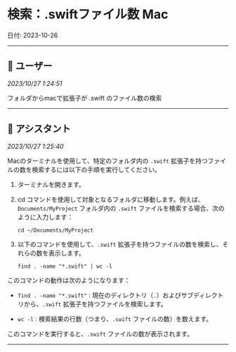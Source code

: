 # 検索：.swiftファイル数 Mac

日付: 2023-10-26

---

## 👤 ユーザー
*2023/10/27 1:24:51*

フォルダからmacで拡張子が .swift のファイル数の検索

---

## 🤖 アシスタント
*2023/10/27 1:25:40*

Macのターミナルを使用して、特定のフォルダ内の `.swift` 拡張子を持つファイルの数を検索するには以下の手順を実行してください。

1. ターミナルを開きます。

2. cd コマンドを使用して対象となるフォルダに移動します。例えば、`Documents/MyProject` フォルダ内の `.swift` ファイルを検索する場合、次のように入力します：
   ```
   cd ~/Documents/MyProject
   ```

3. 以下のコマンドを使用して、`.swift` 拡張子を持つファイルの数を検索し、それらの数を表示します。
   ```
   find . -name "*.swift" | wc -l
   ```

このコマンドの動作は次のようになります：

- `find . -name "*.swift"` : 現在のディレクトリ（`.`）およびサブディレクトリから、`.swift` 拡張子を持つファイルを検索します。
  
- `wc -l` : 検索結果の行数（つまり、`.swift` ファイルの数）を数えます。

このコマンドを実行すると、`.swift` ファイルの数が表示されます。

---
